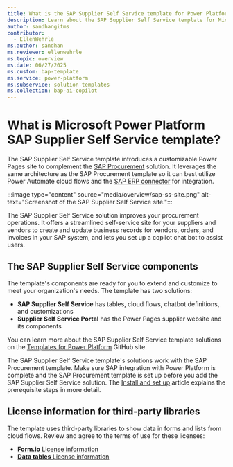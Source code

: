 ```yaml
---
title: What is the SAP Supplier Self Service template for Power Platform?
description: Learn about the SAP Supplier Self Service template for Microsoft Power Platform.
author: sandhangitms
contributor:
  - EllenWehrle
ms.author: sandhan
ms.reviewer: ellenwehrle
ms.topic: overview
ms.date: 06/27/2025
ms.custom: bap-template
ms.service: power-platform
ms.subservice: solution-templates
ms.collection: bap-ai-copilot
---
```


# What is Microsoft Power Platform SAP Supplier Self Service template?

The SAP Supplier Self Service template introduces a customizable Power Pages site to complement the [SAP Procurement](/power-platform/enterprise-templates/finance/sap-procurement/overview) solution. It leverages the same architecture as the SAP Procurement template so it can best utilize Power Automate cloud flows and the [SAP ERP connector](/connectors/saperp/) for integration.

:::image type="content" source="media/overview/sap-ss-site.png" alt-text="Screenshot of the SAP Supplier Self Service site.":::

The SAP Supplier Self Service solution improves your procurement operations. It offers a streamlined self-service site for your suppliers and vendors to create and update business records for vendors, orders, and invoices in your SAP system, and lets you set up a copilot chat bot to assist users.

## The SAP Supplier Self Service components

The template's components are ready for you to extend and customize to meet your organization's needs. The template has two solutions:

- **SAP Supplier Self Service** has tables, cloud flows, chatbot definitions, and customizations
- **Supplier Self Service Portal** has the Power Pages supplier website and its components

You can learn more about the SAP Supplier Self Service template solutions on the [Templates for Power Platform](https://github.com/microsoft/Templates-for-Power-Platform) GitHub site.

The SAP Supplier Self Service template's solutions work with the SAP Procurement template. Make sure SAP integration with Power Platform is complete and the SAP Procurement template is set up before you add the SAP Supplier Self Service solution. The [Install and set up](install-and-set-up.md) article explains the prerequisite steps in more detail.

## License information for third-party libraries

The template uses third-party libraries to show data in forms and lists from cloud flows. Review and agree to the terms of use for these licenses:

- [**Form.io** License information](https://github.com/formio/formio.js/blob/4.19.x/LICENSE.txt)
- [**Data tables** License information](https://datatables.net/license/mit)
